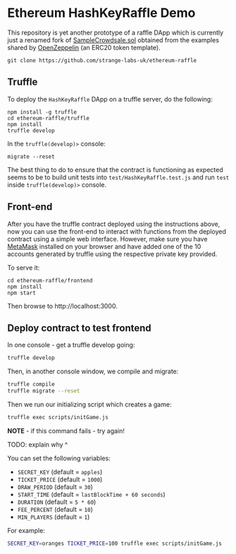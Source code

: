# Ethereum HashKeyRaffle Demo

This repository is yet another prototype of a raffle DApp which is currently just a renamed fork of [SampleCrowdsale.sol](https://github.com/OpenZeppelin/zeppelin-solidity/blob/master/contracts/examples/SampleCrowdsale.sol) obtained from the examples shared by [OpenZeppelin](https://github.com/OpenZeppelin/zeppelin-solidity) (an ERC20 token template).

    git clone https://github.com/strange-labs-uk/ethereum-raffle

## Truffle

To deploy the `HashKeyRaffle` DApp on a truffle server, do the following:

    npm install -g truffle
    cd ethereum-raffle/truffle
    npm install
    truffle develop

In the `truffle(develop)>` console:

    migrate --reset

The best thing to do to ensure that the contract is functioning as expected seems to be to build unit tests into `test/HashKeyRaffle.test.js` and run `test` inside `truffle(develop)>` console.

## Front-end

After you have the truffle contract deployed using the instructions above, now you can use the front-end to interact with functions from the deployed contract using a simple web interface. However, make sure you have [MetaMask](https://metamask.io) installed on your browser and have added one of the 10 accounts generated by truffle using the respective private key provided.

To serve it:

    cd ethereum-raffle/frontend
    npm install
    npm start

Then browse to http://localhost:3000.

## Deploy contract to test frontend

In one console - get a truffle develop going:

```bash
truffle develop
```

Then, in another console window, we compile and migrate:

```bash
truffle compile
truffle migrate --reset
```

Then we run our initializing script which creates a game:

```bash
truffle exec scripts/initGame.js
```

**NOTE** - if this command fails - try again!

TODO: explain why ^

You can set the following variables:

 * `SECRET_KEY` (default = `apples`)
 * `TICKET_PRICE` (default = `1000`)
 * `DRAW_PERIOD` (default = `30`)
 * `START_TIME` (default = `lastBlockTime + 60 seconds`)
 * `DURATION` (default = `5 * 60`)
 * `FEE_PERCENT` (default = `10`)
 * `MIN_PLAYERS` (default = `1`)

For example:

```bash
SECRET_KEY=oranges TICKET_PRICE=100 truffle exec scripts/initGame.js
```





